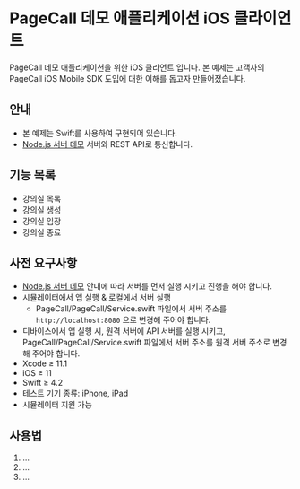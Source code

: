 # PageCall 데모 애플리케이션 iOS 클라이언트

PageCall 데모 애플리케이션을 위한 iOS 클라언트 입니다. 본 예제는 고객사의 PageCall iOS Mobile SDK 도입에 대한 이해를 돕고자 만들어졌습니다.

## 안내

- 본 예제는 Swift를 사용하여 구현되어 있습니다.
- [Node.js 서버 데모](../server) 서버와 REST API로 통신합니다.

## 기능 목록

- 강의실 목록
- 강의실 생성
- 강의실 입장
- 강의실 종료

## 사전 요구사항

- [Node.js 서버 데모](../server) 안내에 따라 서버를 먼저 실행 시키고 진행을 해야 합니다.
- 시뮬레이터에서 앱 실행 & 로컬에서 서버 실행
  - PageCall/PageCall/Service.swift 파일에서 서버 주소를 ```http://localhost:8080``` 으로 변경해 주어야 합니다.
- 디바이스에서 앱 실행 시, 원격 서버에 API 서버를 실행 시키고, PageCall/PageCall/Service.swift 파일에서 서버 주소를 원격 서버 주소로 변경해 주어야 합니다.
- Xcode ≥ 11.1
- iOS ≥ 11
- Swift ≥ 4.2
- 테스트 기기 종류: iPhone, iPad
- 시뮬레이터 지원 가능
  
## 사용법

1. ...
2. ...
3. ...
